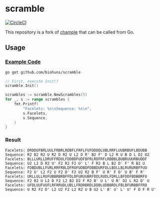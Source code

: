 # scramble

[![CircleCI](https://circleci.com/gh/biohuns/scramble.svg?style=svg)](https://circleci.com/gh/biohuns/scramble)

This repository is a fork of [chample](https://github.com/kotarot/chample) that can be called from Go.

## Usage

### [Example Code](https://github.com/biohuns/scramble/blob/master/_example/main.go)

```bash
go get github.com/biohuns/scramble
```

```go
// First, execute Init()
scramble.Init()

scrambles := scramble.NewScrambles(5)
for _, s := range scrambles {
    fmt.Printf(
        "Facelets: %s\nSequence: %s\n",
        s.Facelets,
        s.Sequence,
    )
}
```

### Result

```console
Facelets: DRDDUFBRLUULFRBRLRDBFLFRFLFUFDDDDLUBLRRFLUUBRBUFLBDUBB
Sequence: R2 B2 R2 U R2 D R2 U L2 D R' B2 F' D L2 R U B D L D2 U2
Facelets: BLLLURLLDRUFFRDULFDDBDFUDFBFRLRDFRFLRBBBLBUBRUUURBUDDF
Sequence: U2 L2 D R2 U' F2 R2 F2 U' L' F R2 B L B2 D' F' R B2 U
Facelets: FDBDUBLLFURLRRFRBLDFRUFUDBDFDBBDURFDLLBDLLBLRURURBFFUU
Sequence: F2 U' L2 F2 U F2 D' F2 U2 R2 B F' U R' F D' U B' F R'
Facelets: URLLULLRUFUBBRBRBFFDLDFURUUBRFDDLRUDLFDRLLBFDDFBDBBRFU
Sequence: F2 R2 U L2 D F2 L2 B2 D2 F R2 B' U L' U R' D2 L R2 D' U
Facelets: UFDLUUFUUFLRFRRUDLUBLLFRDRBRDLDDBLUDBBRDLFBLBFURBBFFRD
Sequence: U R2 F2 D' L2 U2 F2 L2 R2 U B U2 L' B' U' L' U' F D F R U'
```
